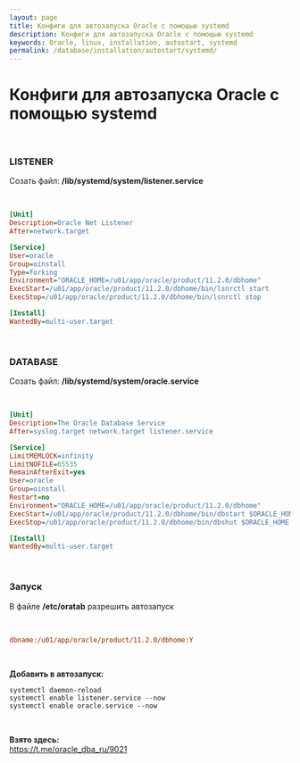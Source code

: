 ```yaml
---
layout: page
title: Конфиги для автозапуска Oracle с помощью systemd
description: Конфиги для автозапуска Oracle с помощью systemd
keywords: Oracle, linux, installation, autostart, systemd
permalink: /database/installation/autostart/systemd/
---
```


# Конфиги для автозапуска Oracle с помощью systemd

<br/>

### LISTENER

Созать файл: **/lib/systemd/system/listener.service**

<br/>

```ini
[Unit]
Description=Oracle Net Listener
After=network.target

[Service]
User=oracle
Group=oinstall
Type=forking
Environment="ORACLE_HOME=/u01/app/oracle/product/11.2.0/dbhome"
ExecStart=/u01/app/oracle/product/11.2.0/dbhome/bin/lsnrctl start
ExecStop=/u01/app/oracle/product/11.2.0/dbhome/bin/lsnrctl stop

[Install]
WantedBy=multi-user.target
```

<br/>

### DATABASE

Созать файл: **/lib/systemd/system/oracle.service**

<br/>

```ini
[Unit]
Description=The Oracle Database Service
After=syslog.target network.target listener.service

[Service]
LimitMEMLOCK=infinity
LimitNOFILE=65535
RemainAfterExit=yes
User=oracle
Group=oinstall
Restart=no
Environment="ORACLE_HOME=/u01/app/oracle/product/11.2.0/dbhome"
ExecStart=/u01/app/oracle/product/11.2.0/dbhome/bin/dbstart $ORACLE_HOME
ExecStop=/u01/app/oracle/product/11.2.0/dbhome/bin/dbshut $ORACLE_HOME

[Install]
WantedBy=multi-user.target
```

<br/>

### Запуск

В файле **/etc/oratab** разрешить автозапуск

<br/>

```ini
dbname:/u01/app/oracle/product/11.2.0/dbhome:Y
```

<br/>

**Добавить в автозапуск:**

```shell
systemctl daemon-reload
systemctl enable listener.service --now
systemctl enable oracle.service --now
```

<br/>

**Взято здесь:**  
https://t.me/oracle_dba_ru/9021
